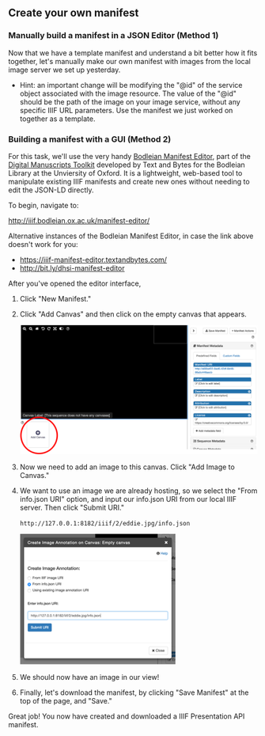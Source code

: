 ## Create your own manifest

### Manually build a manifest in a JSON Editor (Method 1)

Now that we have a template manifest and understand a bit better how it fits together, let's manually make our own manifest with images from the local image server we set up yesterday.
  * Hint: an important change will be modifying the "@id" of the service object associated with the image resource.
  The value of the "@id" should be the path of the image on your image service, without any specific IIIF URL parameters.
Use the manifest we just worked on together as a template.

### Building a manifest with a GUI (Method 2)

For this task, we'll use the very handy [Bodleian Manifest Editor](https://github.com/bodleian/iiif-manifest-editor), part of the [Digital Manuscripts Toolkit](http://dmt.bodleian.ox.ac.uk) developed by Text and Bytes for the Bodleian Library at the Unviersity of Oxford. It is a lightweight, web-based tool to manipulate existing IIIF manifests and create new ones without needing to edit the JSON-LD directly.

To begin, navigate to:

http://iiif.bodleian.ox.ac.uk/manifest-editor/

Alternative instances of the Bodleian Manifest Editor, in case the link above doesn't work for you:

- https://iiif-manifest-editor.textandbytes.com/
- http://bit.ly/dhsi-manifest-editor

After you've opened the editor interface,

1. Click "New Manifest."
1. Click "Add Canvas" and then click on the empty canvas that appears.

    ![add canvas](../images/add_canvas.png)

1. Now we need to add an image to this canvas. Click "Add Image to Canvas."
1. We want to use an image we are already hosting, so we select the "From info.json URI" option, and input our info.json URI from our local IIIF server. Then click "Submit URI."

    `http://127.0.0.1:8182/iiif/2/eddie.jpg/info.json`

    ![info json uri](../images/info_json_uri.png)

1. We should now have an image in our view!
1. Finally, let's download the manifest, by clicking "Save Manifest" at the top of the page, and "Save."

  Great job! You now have created and downloaded a IIIF Presentation API manifest.
